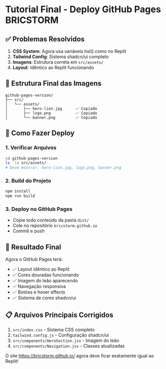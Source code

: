 # Tutorial Final - Deploy GitHub Pages BRICSTORM

## ✅ Problemas Resolvidos

1. **CSS System**: Agora usa variáveis hsl() como no Replit
2. **Tailwind Config**: Sistema shadcn/ui completo
3. **Imagens**: Estrutura correta em `src/assets/`
4. **Layout**: Idêntico ao Replit funcionando

## 📁 Estrutura Final das Imagens

```
github-pages-version/
├── src/
│   └── assets/
│       ├── hero-lion.jpg      ✅ Copiado
│       ├── logo.png           ✅ Copiado  
│       └── banner.png         ✅ Copiado
```

## 🚀 Como Fazer Deploy

### 1. Verificar Arquivos
```bash
cd github-pages-version
ls -la src/assets/
# Deve mostrar: hero-lion.jpg, logo.png, banner.png
```

### 2. Build do Projeto
```bash
npm install
npm run build
```

### 3. Deploy no GitHub Pages
- Copie todo conteúdo da pasta `dist/` 
- Cole no repositório `bricstorm.github.io`
- Commit e push

## 🎯 Resultado Final

Agora o GitHub Pages terá:
- ✅ Layout idêntico ao Replit
- ✅ Cores douradas funcionando
- ✅ Imagem do leão aparecendo
- ✅ Navegação responsiva
- ✅ Botões e hover effects
- ✅ Sistema de cores shadcn/ui

## 📋 Arquivos Principais Corrigidos

1. `src/index.css` - Sistema CSS completo
2. `tailwind.config.js` - Configuração shadcn/ui
3. `src/components/HeroSection.jsx` - Imagem do leão
4. `src/components/Navigation.jsx` - Classes atualizadas

O site https://bricstorm.github.io/ agora deve ficar exatamente igual ao Replit!